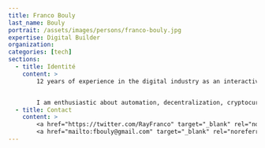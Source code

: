 ```yaml
---
title: Franco Bouly
last_name: Bouly
portrait: /assets/images/persons/franco-bouly.jpg
expertise: Digital Builder
organization:
categories: [tech]
sections:
  - title: Identité
    content: >
        12 years of experience in the digital industry as an interactive developer.


        I am enthusiastic about automation, decentralization, cryptocurrencies, greentech, machine learning/IA and passionate about radiocommunications, space weather and popsci.
  - title: Contact
    content: >
        <a href="https://twitter.com/RayFranco" target="_blank" rel="noreferrer">Twitter</a> –
        <a href="mailto:fbouly@gmail.com" target="_blank" rel="noreferrer">Mail</a>
---
```

